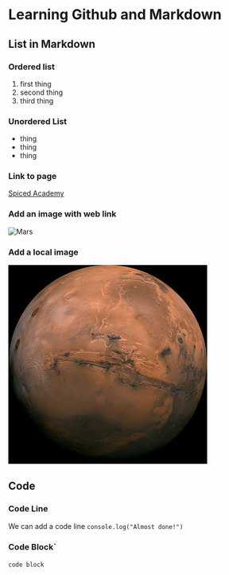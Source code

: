 # Learning Github and Markdown

## List in Markdown

### Ordered list
1. first thing
2. second thing
3. third thing

### Unordered List
- thing
- thing
- thing

### Link to page
[Spiced Academy](https://www.spiced-academy.com)

### Add an image with web link
![Mars](https://mars.nasa.gov/system/site_config_values/meta_share_images/1_mars-nasa-gov.jpg)

### Add a local image
![Mars with local link](./1_mars-nasa-gov.jpg)

## Code
### Code Line
We can add a code line `console.log("Almost done!")`

### Code Block`
``` code block ```


